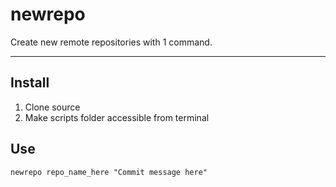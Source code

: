 # newrepo

Create new remote repositories with 1 command.

---

## Install
1. Clone source
2. Make scripts folder accessible from terminal

## Use
`newrepo repo_name_here "Commit message here"`